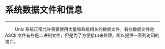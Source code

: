 # 系统数据文件和信息
***

&emsp;&emsp;
Unix 系统正常允许需要使用大量和系统相关的数据文件，有些数据文件是 ASCII 文件有些是二进制文件，但是为了方便接口来处理，所以提供一系列访问的接口。
